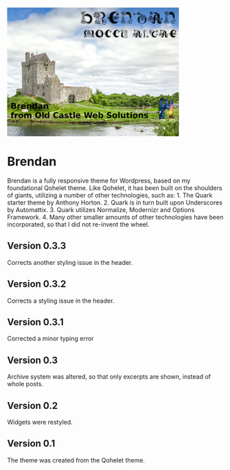 ![brendan](./assets/brendan400.png)

# Brendan
Brendan is a fully responsive theme for Wordpress, based on my foundational Qohelet theme. Like Qohelet, it has been built on the shoulders of giants, utilizing a number of other technologies, such as: 1. The Quark starter theme by Anthony Horton. 2. Quark is in turn built upon Underscores by Automattix. 3. Quark utilizes Normalize, Modernizr and Options Framework. 4. Many other smaller amounts of other technologies have been incorporated, so that I did not re-invent the wheel.

## Version 0.3.3
Corrects another styling issue in the header.

## Version 0.3.2
Corrects a styling issue in the header.

## Version 0.3.1
Corrected a minor typing error

## Version 0.3
Archive system was altered, so that only excerpts are shown, instead of whole posts.

## Version 0.2
Widgets were restyled.

## Version 0.1
The theme was created from the Qohelet theme.



